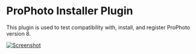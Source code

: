 # ProPhoto Installer Plugin

This plugin is used to test compatibility with, install, and register ProPhoto version 8.

[![Screenshot](https://cloud.githubusercontent.com/assets/7050938/13380339/6b311e62-de0e-11e5-891c-35678e5e9510.png)](https://www.youtube.com/watch?v=r-QhuQHBS_g)
